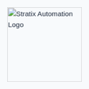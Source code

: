 <!DOCTYPE html>
<html lang="en">
<head>
    <meta charset="UTF-8">
    <meta name="viewport" content="width=device-width, initial-scale=1.0">
    <meta name="description" content="Stratix Automation - Practical AI solutions for growing businesses">
    <title>Stratix Automation | AI Tools for SMBs</title>
    <link rel="preconnect" href="https://fonts.googleapis.com">
    <link rel="preconnect" href="https://fonts.gstatic.com" crossorigin>
    <link href="https://fonts.googleapis.com/css2?family=Space+Grotesk:wght@300;400;500;600;700&display=swap" rel="stylesheet">
    <link rel="stylesheet" href="https://cdnjs.cloudflare.com/ajax/libs/font-awesome/6.4.0/css/all.min.css">
    <style>
        :root {
            --primary: #2563eb;
            --primary-dark: #1d4ed8;
            --dark: #1e293b;
            --light: #f8fafc;
            --gray: #94a3b8;
            --success: #10b981;
        }
        * {
            margin: 0;
            padding: 0;
            box-sizing: border-box;
        }
        body {
            font-family: 'Space Grotesk', sans-serif;
            line-height: 1.6;
            color: var(--dark);
            background-color: var(--light);
            overflow-x: hidden;
        }
        #splash {
            position: fixed;
            top: 0;
            left: 0;
            width: 100%;
            height: 100%;
            background-color: var(--light);
            display: flex;
            justify-content: center;
            align-items: center;
            z-index: 9999;
            transition: opacity 1s ease;
        }
        #splash img {
            width: 150px;
            height: auto;
            animation: pulse 2s infinite;
        }
        @keyframes pulse {
            0% { transform: scale(1); }
            50% { transform: scale(1.1); }
            100% { transform: scale(1); }
        }
        header {
            position: fixed;
            top: 0;
            width: 100%;
            background-color: rgba(255, 255, 255, 0.95);
            box-shadow: 0 2px 10px rgba(0, 0, 0, 0.1);
            z-index: 100;
            transition: all 0.3s ease;
        }
        header.scrolled {
            background-color: rgba(255, 255, 255, 0.98);
            box-shadow: 0 4px 15px rgba(0, 0, 0, 0.1);
        }
        nav {
            display: flex;
            justify-content: space-between;
            align-items: center;
            padding: 1rem 2rem;
            max-width: 1400px;
            margin: 0 auto;
        }
        .logo img {
            height: 50px;
            width: auto;
            max-width: 180px;
        }
        .nav-links {
            display: flex;
            gap: 2rem;
            align-items: center;
        }
        .nav-links a {
            text-decoration: none;
            color: var(--dark);
            font-weight: 500;
            transition: color 0.3s ease;
            position: relative;
        }
        .nav-links a:hover {
            color: var(--primary);
        }
        .nav-links a:after {
            content: '';
            position: absolute;
            width: 0;
            height: 2px;
            bottom: -5px;
            left: 0;
            background-color: var(--primary);
            transition: width 0.3s ease;
        }
        .nav-links a:hover:after {
            width: 100%;
        }
        .cta-btn {
            background-color: var(--primary);
            color: white;
            padding: 0.6rem 1.2rem;
            border-radius: 6px;
            font-weight: 600;
            transition: all 0.3s ease;
        }
        .cta-btn:hover {
            background-color: var(--primary-dark);
            transform: translateY(-2px);
        }
        #menu-toggle {
            display: none;
            background: none;
            border: none;
            font-size: 1.5rem;
            cursor: pointer;
            color: var(--dark);
        }
        main {
            padding-top: 80px;
            max-width: 1400px;
            margin: 0 auto;
        }
        section {
            padding: 5rem 2rem;
            scroll-margin-top: 80px;
        }
        section:nth-child(even) {
            background-color: #f1f5f9;
        }
        h1, h2, h3 {
            line-height: 1.2;
            margin-bottom: 1.5rem;
        }
        h1 {
            font-size: 2.8rem;
            font-weight: 700;
        }
        h2 {
            font-size: 2.2rem;
            text-align: center;
            margin-bottom: 3rem;
            position: relative;
        }
        h2:after {
            content: '';
            position: absolute;
            width: 80px;
            height: 4px;
            background-color: var(--primary);
            bottom: -15px;
            left: 50%;
            transform: translateX(-50%);
            border-radius: 2px;
        }
        h3 {
            font-size: 1.3rem;
            color: var(--primary);
        }
        p {
            margin-bottom: 1rem;
            color: var(--gray);
        }
        .hero {
            min-height: 80vh;
            display: flex;
            flex-direction: column;
            justify-content: center;
            align-items: center;
            text-align: center;
            background: linear-gradient(135deg, rgba(37, 99, 235, 0.1) 0%, rgba(255, 255, 255, 1) 100%);
        }
        .hero p {
            font-size: 1.3rem;
            max-width: 700px;
            margin-bottom: 2rem;
        }
        .hero button {
            background-color: var(--primary);
            color: white;
            border: none;
            padding: 1rem 2rem;
            font-size: 1.1rem;
            border-radius: 6px;
            cursor: pointer;
            font-weight: 600;
            transition: all 0.3s ease;
        }
        .hero button:hover {
            background-color: var(--primary-dark);
            transform: translateY(-3px);
            box-shadow: 0 10px 20px rgba(37, 99, 235, 0.2);
        }
        .services-list, .industries-list {
            display: grid;
            grid-template-columns: repeat(auto-fit, minmax(280px, 1fr));
            gap: 2rem;
            margin-top: 2rem;
        }
        .services-list li, .industries-list li {
            background: white;
            padding: 2rem;
            border-radius: 10px;
            box-shadow: 0 5px 15px rgba(0, 0, 0, 0.05);
            transition: transform 0.3s ease, box-shadow 0.3s ease;
            list-style: none;
        }
        .services-list li:hover, .industries-list li:hover {
            transform: translateY(-5px);
            box-shadow: 0 10px 25px rgba(0, 0, 0, 0.1);
        }
        .contact-form {
            max-width: 600px;
            margin: 0 auto;
            background: white;
            padding: 2rem;
            border-radius: 10px;
            box-shadow: 0 5px 15px rgba(0, 0, 0, 0.05);
        }
        .contact-form p {
            text-align: center;
            margin-bottom: 2rem;
        }
        form {
            display: flex;
            flex-direction: column;
            gap: 1.5rem;
        }
        label {
            font-weight: 500;
            color: var(--dark);
        }
        input, textarea {
            padding: 0.8rem 1rem;
            border: 1px solid #ddd;
            border-radius: 6px;
            font-family: inherit;
            font-size: 1rem;
            transition: border-color 0.3s ease;
        }
        input:focus, textarea:focus {
            outline: none;
            border-color: var(--primary);
        }
        textarea {
            resize: vertical;
            min-height: 150px;
        }
        form button {
            background-color: var(--primary);
            color: white;
            border: none;
            padding: 1rem;
            font-size: 1rem;
            border-radius: 6px;
            cursor: pointer;
            font-weight: 600;
            transition: all 0.3s ease;
        }
        form button:hover {
            background-color: var(--primary-dark);
        }
        footer {
            text-align: center;
            padding: 2rem;
            background-color: var(--dark);
            color: white;
        }
        footer p {
            color: white;
        }
        .fade-in {
            opacity: 0;
            animation: fadeIn 1s ease forwards;
        }
        @keyframes fadeIn {
            to { opacity: 1; }
        }
        .stats-grid {
            display: grid;
            grid-template-columns: repeat(3, 1fr);
            gap: 1rem;
            margin-top: 2rem;
            text-align: center;
        }
        .stats-grid h3 {
            font-size: 2rem;
            color: var(--primary);
        }
        #back-to-top {
            position: fixed;
            bottom: 2rem;
            right: 2rem;
            width: 50px;
            height: 50px;
            background-color: var(--primary);
            color: white;
            border: none;
            border-radius: 50%;
            display: flex;
            justify-content: center;
            align-items: center;
            cursor: pointer;
            opacity: 0;
            visibility: hidden;
            transition: all 0.3s ease;
            z-index: 99;
        }
        #back-to-top.visible {
            opacity: 1;
            visibility: visible;
        }
        #back-to-top:hover {
            background-color: var(--primary-dark);
            transform: translateY(-5px);
        }
        @media (max-width: 768px) {
            h1 {
                font-size: 2.2rem;
            }
            h2 {
                font-size: 1.8rem;
            }
            .nav-links {
                position: fixed;
                top: 80px;
                left: 0;
                width: 100%;
                background-color: white;
                flex-direction: column;
                gap: 1rem;
                padding: 2rem;
                box-shadow: 0 10px 15px rgba(0, 0, 0, 0.1);
                transform: translateY(-150%);
                transition: transform 0.3s ease;
            }
            .nav-links.show {
                transform: translateY(0);
            }
            .nav-links a {
                padding: 0.5rem 0;
            }
            #menu-toggle {
                display: block;
            }
            section {
                padding: 3rem 1.5rem;
            }
            .hero {
                min-height: 70vh;
                padding: 0 1.5rem;
            }
            .services-list, .industries-list {
                grid-template-columns: 1fr;
            }
            .logo img {
                height: 40px;
            }
            .stats-grid {
                grid-template-columns: 1fr;
            }
        }
    </style>
</head>
<body>
    <!-- Splash Screen -->
    <div id="splash">
        <img src="https://res.cloudinary.com/dhpl09d00/image/upload/f_auto,q_auto,w_300/v1744120867/Screenshot_2025-04-07_at_9.52.00_PM_vpj01g.png" 
             alt="Stratix Automation Logo">
    </div>
    <header>
        <nav>
            <div class="logo">
                <img src="https://res.cloudinary.com/dhpl09d00/image/upload/f_auto,q_auto,w_200/v1744120867/Screenshot_2025-04-07_at_9.52.00_PM_vpj01g.png" 
                     alt="Stratix Automation">
            </div>
            <div class="nav-links">
                <a href="#about">About</a>
                <a href="#services">Solutions</a>
                <a href="#industries">Industries</a>
                <a href="#contact">Contact</a>
                <a class="cta-btn" href="#contact">Early Access</a>
            </div>
            <button id="menu-toggle" aria-label="Toggle Navigation">☰</button>
        </nav>
    </header>
    <main>
        <section class="hero fade-in" id="hero">
            <h1>Practical AI for Growing Businesses</h1>
            <p>We're building affordable automation tools to help businesses work smarter, not harder.</p>
            <button onclick="window.location.href='#contact'">Join Our Beta</button>
        </section>
        <section id="about" class="fade-in">
            <h2>Our Startup Story</h2>
            <div class="about-content">
                <p>Founded in 2025, Stratix Automation is bootstrapping its way to create genuinely useful AI tools.</p>
                <p>We're not another AI hype company - we're focused on delivering real value through simple, effective solutions.</p>
                <div class="stats-grid">
                    <div>
                        <h3>5+</h3>
                        <p>Pilot Clients</p>
                    </div>
                    <div>
                        <h3>3</h3>
                        <p>Core Features</p>
                    </div>
                    <div>
                        <h3>100%</h3>
                        <p>Founder-Led</p>
                    </div>
                </div>
            </div>
        </section>
        <section id="services" class="fade-in">
            <h2>Our Current Focus</h2>
            <div class="services-list">
                <div>
                    <h3><i class="fas fa-robot" style="margin-right: 10px;"></i> Smart CRM Assistant</h3>
                    <p>Basic AI tools to help manage customer relationships more effectively. Currently in beta testing with select clients.</p>
                </div>
                <div>
                    <h3><i class="fas fa-comment-dots" style="margin-right: 10px;"></i> Chat Automation</h3>
                    <p>Advanced chatbot solutions for instantly handling common customer inquiries. </p>
                </div>
                <div>
                    <h3><i class="fas fa-chart-line" style="margin-right: 10px;"></i> Data Reports</h3>
                    <p>Automated business insights from your existing data. Currently supports basic spreadsheet analysis.</p>
                </div>
            </div>
        </section>
        <section id="industries" class="fade-in">
            <h2>Who We're Building For</h2>
            <div class="industries-list">
                <div>
                    <h3><i class="fas fa-store" style="margin-right: 10px;"></i> Small Retail</h3>
                    <p>Tools to help local real estate companies manage customer interactions.</p>
                </div>
                <div>
                    <h3><i class="fas fa-briefcase" style="margin-right: 10px;"></i> Professional Services</h3>
                    <p>Basic automation for consultants, lawyers, and accountants.</p>
                </div>
                <div>
                    <h3><i class="fas fa-utensils" style="margin-right: 10px;"></i> Restaurants</h3>
                    <p>Simple solutions for reservations and customer feedback.</p>
                </div>
            </div>
        </section>
        <section id="contact" class="fade-in">
            <h2>Work With Us</h2>
            <div class="contact-form">
                <p>We're currently onboarding a limited number of beta testers. Let's chat about how we might help your business.</p>
                <form id="contactForm" action="#" method="POST">
                    <div style="display: grid; grid-template-columns: 1fr 1fr; gap: 1rem;">
                        <div>
                            <label for="name">Name*</label>
                            <input type="text" id="name" name="name" required>
                        </div>
                        <div>
                            <label for="email">Email*</label>
                            <input type="email" id="email" name="email" required>
                        </div>
                    </div>
                    <div>
                        <label for="company">Business Name</label>
                        <input type="text" id="company" name="company">
                    </div>
                    <div>
                        <label for="service">Interest Area</label>
                        <select id="service" name="service">
                            <option value="">Select an option</option>
                            <option value="crm">CRM Assistant</option>
                            <option value="chat">Chat Automation</option>
                            <option value="data">Data Reports</option>
                            <option value="other">Just Exploring</option>
                        </select>
                    </div>
                    <div>
                        <label for="message">What challenges are you facing?*</label>
                        <textarea id="message" name="message" rows="5" required></textarea>
                    </div>
                    <button type="submit">Send Message <i class="fas fa-paper-plane" style="margin-left: 8px;"></i></button>
                </form>
            </div>
        </section>
    </main>
    <footer>
        <div style="max-width: 1200px; margin: 0 auto; display: grid; grid-template-columns: repeat(auto-fit, minmax(200px, 1fr)); gap: 2rem; text-align: left; padding-bottom: 2rem;">
            <div>
                <img src="https://res.cloudinary.com/dhpl09d00/image/upload/f_auto,q_auto,w_200,e_colorize:100,co_white/v1744120867/Screenshot_2025-04-07_at_9.52.00_PM_vpj01g.png" 
                     alt="Stratix Automation Logo" 
                     style="height: 40px; margin-bottom: 1rem;">
                <p>Building practical AI tools for real businesses.</p>
            </div>
            <div>
                <h3 style="color: white; margin-bottom: 1rem;">Quick Links</h3>
                <ul style="list-style: none;">
                    <li style="margin-bottom: 0.5rem;"><a href="#about" style="color: white; text-decoration: none;">Our Story</a></li>
                    <li style="margin-bottom: 0.5rem;"><a href="#services" style="color: white; text-decoration: none;">Solutions</a></li>
                    <li style="margin-bottom: 0.5rem;"><a href="#industries" style="color: white; text-decoration: none;">Industries</a></li>
                    <li style="margin-bottom: 0.5rem;"><a href="#contact" style="color: white; text-decoration: none;">Beta Program</a></li>
                </ul>
            </div>
            <div>
                <h3 style="color: white; margin-bottom: 1rem;">Contact</h3>
                <p><i class="fas fa-user" style="margin-right: 10px;"></i> Andrew Phillips, Founder</p>
                <p><i class="fas fa-phone" style="margin-right: 10px;"></i> <a href="tel:6159559515" style="color: white; text-decoration: none;">(615) 955-9515</a></p>
                <p><i class="fas fa-envelope" style="margin-right: 10px;"></i> <a href="mailto:stratixautomation@gmail.com" style="color: white; text-decoration: none;">stratixautomation@gmail.com</a></p>
            </div>
        </div>
        <div style="border-top: 1px solid rgba(255, 255, 255, 0.1); padding-top: 1.5rem;">
            <p>&copy; 2025 Stratix Automation. A bootstrapped startup.</p>
        </div>
    </footer>
    <button id="back-to-top" aria-label="Back to top">↑</button>
    <script>
        document.addEventListener('DOMContentLoaded', () => {
            // Splash screen
            const splash = document.getElementById('splash');
            setTimeout(() => {
                splash.style.opacity = '0';
                setTimeout(() => splash.style.display = 'none', 1000);
            }, 2000);
            // Mobile menu toggle
            const menuToggle = document.getElementById('menu-toggle');
            const navLinks = document.querySelector('.nav-links');
            menuToggle.addEventListener('click', () => {
                navLinks.classList.toggle('show');
                menuToggle.innerHTML = navLinks.classList.contains('show') ? '✕' : '☰';
            });
            // Close mobile menu when clicking a link
            document.querySelectorAll('.nav-links a').forEach(link => {
                link.addEventListener('click', () => {
                    navLinks.classList.remove('show');
                    menuToggle.innerHTML = '☰';
                });
            });
            // Header scroll effect
            const header = document.querySelector('header');
            window.addEventListener('scroll', () => {
                if (window.scrollY > 50) {
                    header.classList.add('scrolled');
                } else {
                    header.classList.remove('scrolled');
                }
            });
            // Back to top button
            const backToTop = document.getElementById('back-to-top');
            window.addEventListener('scroll', () => {
                if (window.scrollY > 300) {
                    backToTop.classList.add('visible');
                } else {
                    backToTop.classList.remove('visible');
                }
            });
            backToTop.addEventListener('click', () => {
                window.scrollTo({
                    top: 0,
                    behavior: 'smooth'
                });
            });
            // Form submission
            const contactForm = document.getElementById('contactForm');
            contactForm.addEventListener('submit', (e) => {
                e.preventDefault();
                alert('Thanks for your interest! We\'ll be in touch soon about our beta program.');
                contactForm.reset();
            });
            // Animate elements when they come into view
            const fadeEls = document.querySelectorAll('.fade-in');
            const observer = new IntersectionObserver((entries) => {
                entries.forEach(entry => {
                    if (entry.isIntersecting) {
                        entry.target.style.animation = `fadeIn 1s ease forwards`;
                        observer.unobserve(entry.target);
                    }
                });
            }, { threshold: 0.1 });
            fadeEls.forEach(el => observer.observe(el));
        });
    </script>
</body>
</html>
